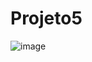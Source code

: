 # Projeto5
![image](https://github.com/user-attachments/assets/bec455bd-9396-49ca-9747-24954e84fa53)

